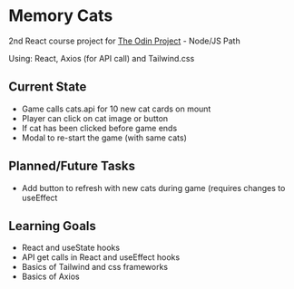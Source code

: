 # Memory Cats
2nd React course project for [The Odin Project](https://www.theodinproject.com/lessons/node-path-react-new-memory-card) - Node/JS Path

Using: React, Axios (for API call) and Tailwind.css

## Current State
- Game calls cats.api for 10 new cat cards on mount
- Player can click on cat image or button
- If cat has been clicked before game ends
- Modal to re-start the game (with same cats)

## Planned/Future Tasks 
- Add button to refresh with new cats during game (requires changes to useEffect

## Learning Goals
- React and useState hooks
- API get calls in React and useEffect hooks
- Basics of Tailwind and css frameworks
- Basics of Axios
